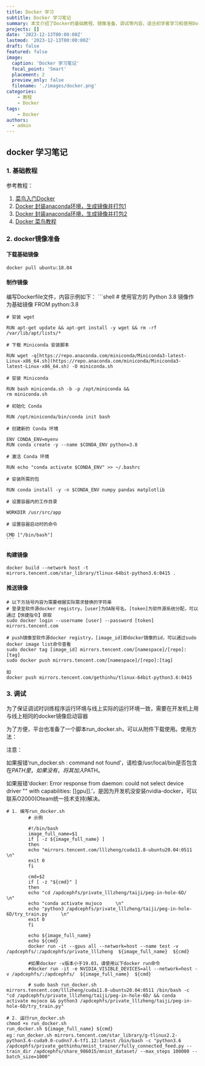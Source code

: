 ```yaml
---
title: Docker 学习
subtitle: Docker 学习笔记
summary: 本文介绍了Docker的基础教程、镜像准备、调试等内容，适合初学者学习和使用Docker。
projects: []
date: '2023-12-13T00:00:00Z'
lastmod: '2023-12-13T00:00:00Z'
draft: false
featured: false
image:
  caption: 'Docker 学习笔记'
  focal_point: 'Smart'
  placement: 2
  preview_only: false
  filename: './images/docker.png'
categories:
    - 教程
    - Docker
tags:
    - Docker
authors:
  - admin
---
```

## docker 学习笔记

### 1. 基础教程

参考教程：

1. [菜鸟入门Docker](https://blog.csdn.net/qq_40298902/article/details/105967342)
2. [Docker 封装anaconda环境，生成镜像并打包1](https://blog.csdn.net/qq_32101863/article/details/120341856)
3. [Docker 封装anaconda环境，生成镜像并打包2](https://blog.csdn.net/qq_32101863/article/details/120344080)
4. [Docker 菜鸟教程](https://www.runoob.com/docker/docker-image-usage.html)

### 2. docker镜像准备

#### 下载基础镜像

```shell
docker pull ubuntu:18.04
```

#### 制作镜像

编写Dockerfile文件，内容示例如下：
    ```shell
    # 使用官方的 Python 3.8 镜像作为基础镜像
    FROM python:3.8

    # 安装 wget

    RUN apt-get update && apt-get install -y wget && rm -rf /var/lib/apt/lists/*

    # 下载 Miniconda 安装脚本

    RUN wget -q[https://repo.anaconda.com/miniconda/Miniconda3-latest-Linux-x86_64.sh](https://repo.anaconda.com/miniconda/Miniconda3-latest-Linux-x86_64.sh) -O miniconda.sh

    # 安装 Miniconda

    RUN bash miniconda.sh -b -p /opt/miniconda &&
    rm miniconda.sh

    # 初始化 Conda

    RUN /opt/miniconda/bin/conda init bash

    # 创建新的 Conda 环境

    ENV CONDA_ENV=myenv
    RUN conda create -y --name $CONDA_ENV python=3.8

    # 激活 Conda 环境

    RUN echo "conda activate $CONDA_ENV" >> ~/.bashrc

    # 安装所需的包

    RUN conda install -y -n $CONDA_ENV numpy pandas matplotlib

    # 设置容器内的工作目录

    WORKDIR /usr/src/app

    # 设置容器启动时的命令

    CMD ["/bin/bash"]
    ```

#### 构建镜像

```shell
docker build --network host -t mirrors.tencent.com/star_library/tlinux-64bit-python3.6:0415 .
```

#### 推送镜像

```shell
# 以下方括号内容为需要根据实际需求替换的字符串
# 登录至软件源docker registry，[user]为OA账号名，[token]为软件源系统分配，可以通过【快捷指令】获取
sudo docker login --username [user] --password [token] mirrors.tencent.com
 
# push镜像至软件源docker registry，[image_id]即docker镜像的id，可以通过sudo docker image list命令查看
sudo docker tag [image_id] mirrors.tencent.com/[namespace]/[repo]:[tag]
sudo docker push mirrors.tencent.com/[namespace]/[repo]:[tag]

如
docker push mirrors.tencent.com/gethinhu/tlinux-64bit-python3.6:0415
```

### 3. 调试

为了保证调试时训练程序运行环境与线上实际的运行环境一致，需要在开发机上用与线上相同的docker镜像启动容器

为了方便，平台也准备了一个脚本run_docker.sh，可以从附件下载使用。使用方法：

注意：

如果报错‘run_docker.sh : command not found’，请检查/usr/local/bin是否包含在$PATH里，如果没有，将其加入$PATH。

如果报错‘docker: Error response from daemon: could not select device driver "" with capabilities: [[gpu]].’，是因为开发机没安装nvidia-docker，可以联系O2000(Oteam统一技术支持)解决。

```shell
# 1. 编写run_docker.sh
        # 示例

        #!/bin/bash
        image_full_name=$1
        if [ -z ${image_full_name} ]
        then
        echo "mirrors.tencent.com/lllzheng/cuda11.8-ubuntu20.04:0511    \n"
        exit 0
        fi

        cmd=$2
        if [ -z "${cmd}" ]
        then
        echo "cd /apdcephfs/private_lllzheng/taiji/peg-in-hole-6D/     \n"
        echo "conda activate mujoco     \n"
        echo "python3 /apdcephfs/private_lllzheng/taiji/peg-in-hole-6D/try_train.py     \n"
        exit 0
        fi

        echo ${image_full_name}
        echo ${cmd}
        docker run -it --gpus all --network=host --name test -v /apdcephfs/:/apdcephfs/private_lllzheng  ${image_full_name}  ${cmd}

        #如果docker -v版本小于19.03，请使用以下docker run命令
        #docker run -it -e NVIDIA_VISIBLE_DEVICES=all --network=host -v /apdcephfs/:/apdcephfs/  ${image_full_name}  ${cmd}

        # sudo bash run_docker.sh mirrors.tencent.com/lllzheng/cuda11.8-ubuntu20.04:0511 /bin/bash -c "cd /apdcephfs/private_lllzheng/taiji/peg-in-hole-6D/ && conda activate mujoco && python3 /apdcephfs/private_lllzheng/taiji/peg-in-hole-6D/try_train.py"

# 2. 运行run_docker.sh
chmod +x run_docker.sh
run_docker.sh ${image_full_name} ${cmd}
eg：run_docker.sh mirrors.tencent.com/star_library/g-tlinux2.2-python3.6-cuda9.0-cudnn7.6-tf1.12:latest /bin/bash -c "python3.6 /apdcephfs/private_gethinhu/mnist_trainer/fully_connected_feed.py --train_dir /apdcephfs/share_986015/mnist_dataset/ --max_steps 100000 --batch_size=1000"
```
